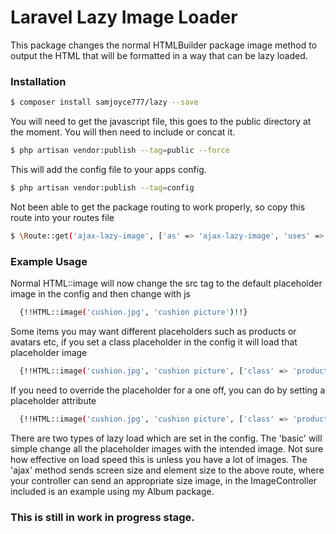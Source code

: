 # Laravel Lazy Image Loader

This package changes the normal HTMLBuilder package image method to output the HTML that will be formatted in a way that can be lazy loaded.

### Installation

```sh
$ composer install samjoyce777/lazy --save
```

You will need to get the javascript file, this goes to the public directory at the moment. You will then need to include or concat it.

```sh
$ php artisan vendor:publish --tag=public --force
```

This will add the config file to your apps config.

```sh
$ php artisan vendor:publish --tag=config
```

Not been able to get the package routing to work properly, so copy this route into your routes file

```sh
$ \Route::get('ajax-lazy-image', ['as' => 'ajax-lazy-image', 'uses' => '\samjoyce777\lazy\ImageController@ajax']);
```

### Example Usage

Normal HTML::image will now change the src tag to the default placeholder image in the config and then change with js

```sh
  {!!HTML::image('cushion.jpg', 'cushion picture')!!}
```

Some items you may want different placeholders such as products or avatars etc, if you set a class placeholder in the config it will load that placeholder image

```sh
  {!!HTML::image('cushion.jpg', 'cushion picture', ['class' => 'product'])!!}
```

If you need to override the placeholder for a one off, you can do by setting a placeholder attribute

```sh
  {!!HTML::image('cushion.jpg', 'cushion picture', ['class' => 'product', 'placeholder' => 'images/large-placeholder.png'])!!}
```

There are two types of lazy load which are set in the config. The 'basic' will simple change all the placeholder images with the intended image. Not sure how effective on load speed this is unless you have a lot of images.
The 'ajax' method sends screen size and element size to the above route, where your controller can send an appropriate size image, in the ImageController included is an example using my Album package.

### This is still in work in progress stage.

